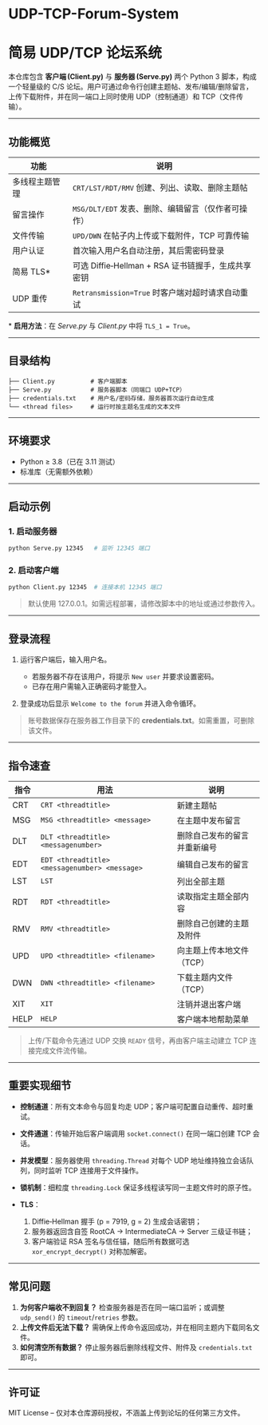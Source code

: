# UDP-TCP-Forum-System

# 简易 UDP/TCP 论坛系统

本仓库包含 **客户端 (Client.py)** 与 **服务器 (Serve.py)** 两个 Python 3 脚本，构成一个轻量级的 C/S 论坛。用户可通过命令行创建主题帖、发布/编辑/删除留言，上传下载附件，并在同一端口上同时使用 UDP（控制通道）和 TCP（文件传输）。


---

## 功能概览

| 功能       | 说明                                   |
| -------- | ------------------------------------ |
| 多线程主题管理  | `CRT/LST/RDT/RMV` 创建、列出、读取、删除主题帖     |
| 留言操作     | `MSG/DLT/EDT` 发表、删除、编辑留言（仅作者可操作）     |
| 文件传输     | `UPD/DWN` 在帖子内上传或下载附件，TCP 可靠传输       |
| 用户认证     | 首次输入用户名自动注册，其后需密码登录                  |
| 简易 TLS\* | 可选 Diffie‑Hellman + RSA 证书链握手，生成共享密钥 |
| UDP 重传   | `Retransmission=True` 时客户端对超时请求自动重试  |

\* **启用方法**：在 *Serve.py* 与 *Client.py* 中将 `TLS_1 = True`。

---

## 目录结构

```
├── Client.py          # 客户端脚本
├── Serve.py           # 服务器脚本（同端口 UDP+TCP）
├── credentials.txt    # 用户名/密码存储，服务器首次运行自动生成
└── <thread files>     # 运行时按主题名生成的文本文件
```

---

## 环境要求

* Python ≥ 3.8（已在 3.11 测试）
* 标准库（无需额外依赖）

---

## 启动示例

### 1. 启动服务器

```bash
python Serve.py 12345   # 监听 12345 端口
```

### 2. 启动客户端

```bash
python Client.py 12345  # 连接本机 12345 端口
```

> 默认使用 127.0.0.1。如需远程部署，请修改脚本中的地址或通过参数传入。

---

## 登录流程

1. 运行客户端后，输入用户名。

   * 若服务器不存在该用户，将提示 `New user` 并要求设置密码。
   * 已存在用户需输入正确密码才能登入。
2. 登录成功后显示 `Welcome to the forum` 并进入命令循环。

> 账号数据保存在服务器工作目录下的 **credentials.txt**。如需重置，可删除该文件。

---

## 指令速查

| 指令   | 用法                                            | 说明             |
| ---- | --------------------------------------------- | -------------- |
| CRT  | `CRT <threadtitle>`                           | 新建主题帖          |
| MSG  | `MSG <threadtitle> <message>`                 | 在主题中发布留言       |
| DLT  | `DLT <threadtitle> <messagenumber>`           | 删除自己发布的留言并重新编号 |
| EDT  | `EDT <threadtitle> <messagenumber> <message>` | 编辑自己发布的留言      |
| LST  | `LST`                                         | 列出全部主题         |
| RDT  | `RDT <threadtitle>`                           | 读取指定主题全部内容     |
| RMV  | `RMV <threadtitle>`                           | 删除自己创建的主题及附件   |
| UPD  | `UPD <threadtitle> <filename>`                | 向主题上传本地文件（TCP） |
| DWN  | `DWN <threadtitle> <filename>`                | 下载主题内文件（TCP）   |
| XIT  | `XIT`                                         | 注销并退出客户端       |
| HELP | `HELP`                                        | 客户端本地帮助菜单      |

> 上传/下载命令先通过 UDP 交换 `READY` 信号，再由客户端主动建立 TCP 连接完成文件流传输。

---

## 重要实现细节

* **控制通道**：所有文本命令与回复均走 UDP；客户端可配置自动重传、超时重试。
* **文件通道**：传输开始后客户端调用 `socket.connect()` 在同一端口创建 TCP 会话。
* **并发模型**：服务器使用 `threading.Thread` 对每个 UDP 地址维持独立会话队列，同时监听 TCP 连接用于文件操作。
* **锁机制**：细粒度 `threading.Lock` 保证多线程读写同一主题文件时的原子性。
* **TLS**：

  1. Diffie‑Hellman 握手 (p = 7919, g = 2) 生成会话密钥；
  2. 服务器返回含自签 RootCA → IntermediateCA → Server 三级证书链；
  3. 客户端验证 RSA 签名与信任锚，随后所有数据可选 `xor_encrypt_decrypt()` 对称加解密。

---

## 常见问题

1. **为何客户端收不到回复？**
   检查服务器是否在同一端口监听；或调整 `udp_send()` 的 `timeout`/`retries` 参数。
2. **上传文件后无法下载？**
   需确保上传命令返回成功，并在相同主题内下载同名文件。
3. **如何清空所有数据？**
   停止服务器后删除线程文件、附件及 `credentials.txt` 即可。

---

## 许可证

MIT License – 仅对本仓库源码授权，不涵盖上传到论坛的任何第三方文件。
